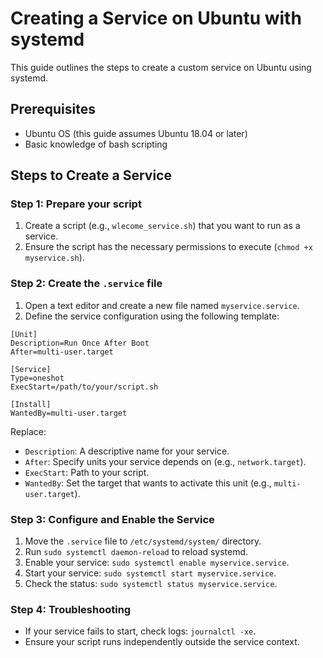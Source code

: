 # Creating a Service on Ubuntu with systemd

This guide outlines the steps to create a custom service on Ubuntu using systemd.

## Prerequisites

- Ubuntu OS (this guide assumes Ubuntu 18.04 or later)
- Basic knowledge of bash scripting

## Steps to Create a Service

### Step 1: Prepare your script

1. Create a script (e.g., `wlecome_service.sh`) that you want to run as a service.
2. Ensure the script has the necessary permissions to execute (`chmod +x myservice.sh`).

### Step 2: Create the `.service` file

1. Open a text editor and create a new file named `myservice.service`.
2. Define the service configuration using the following template:
```
[Unit]
Description=Run Once After Boot
After=multi-user.target

[Service]
Type=oneshot
ExecStart=/path/to/your/script.sh

[Install]
WantedBy=multi-user.target
```


Replace:
- `Description`: A descriptive name for your service.
- `After`: Specify units your service depends on (e.g., `network.target`).
- `ExecStart`: Path to your script.
- `WantedBy`: Set the target that wants to activate this unit (e.g., `multi-user.target`).

### Step 3: Configure and Enable the Service

1. Move the `.service` file to `/etc/systemd/system/` directory.
2. Run `sudo systemctl daemon-reload` to reload systemd.
3. Enable your service: `sudo systemctl enable myservice.service`.
4. Start your service: `sudo systemctl start myservice.service`.
5. Check the status: `sudo systemctl status myservice.service`.

### Step 4: Troubleshooting

- If your service fails to start, check logs: `journalctl -xe`.
- Ensure your script runs independently outside the service context.
